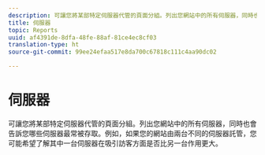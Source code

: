```yaml
---
description: 可讓您將某部特定伺服器代管的頁面分組。列出您網站中的所有伺服器，同時也會告訴您哪些伺服器最常被存取。例如，如果您的網站由兩台不同的伺服器託管，您可能希望了解其中一台伺服器在吸引訪客方面是否比另一台作用更大。
title: 伺服器
topic: Reports
uuid: af4391de-8dfa-48fe-88af-81ce4ec8cf03
translation-type: ht
source-git-commit: 99ee24efaa517e8da700c67818c111c4aa90dc02

---
```



# 伺服器

可讓您將某部特定伺服器代管的頁面分組。列出您網站中的所有伺服器，同時也會告訴您哪些伺服器最常被存取。例如，如果您的網站由兩台不同的伺服器託管，您可能希望了解其中一台伺服器在吸引訪客方面是否比另一台作用更大。

